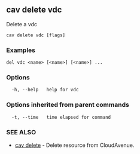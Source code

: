## cav delete vdc

Delete a vdc

```
cav delete vdc [flags]
```

### Examples

```
del vdc <name> [<name>] [<name>] ...
```

### Options

```
  -h, --help   help for vdc
```

### Options inherited from parent commands

```
  -t, --time   time elapsed for command
```

### SEE ALSO

* [cav delete](cav_delete.md)	 - Delete resource from CloudAvenue.


